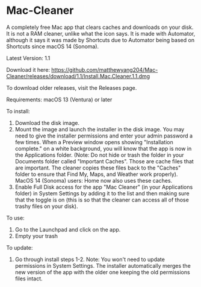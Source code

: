 # Mac-Cleaner

A completely free Mac app that clears caches and downloads on your disk. It is not a RAM cleaner, unlike what the icon says. It is made with Automator, although it says it was made by Shortcuts due to Automator being based on Shortcuts since macOS 14 (Sonoma).

Latest Version: 1.1

Download it here:
https://github.com/matthewyang204/Mac-Cleaner/releases/download/1.1/Install.Mac.Cleaner.1.1.dmg

To download older releases, visit the Releases page.

Requirements: macOS 13 (Ventura) or later

To install:

1. Download the disk image.
2. Mount the image and launch the installer in the disk image. You may need to give the installer permissions and enter your admin password a few times. When a Preview window opens showing "Installation complete." on a white background, you will know that the app is now in the Applications folder. (Note: Do not hide or trash the folder in your Documents folder called "Important Caches". Those are cache files that are important. The cleaner copies these files back to the "Caches" folder to ensure that Find My, Maps, and Weather work properly). MacOS 14 (Sonoma) users: Home now also uses these caches.
3. Enable Full Disk access for the app "Mac Cleaner" (in your Applications folder) in System Settings by adding it to the list and then making sure that the toggle is on (this is so that the cleaner can access all of those trashy files on your disk).

To use:

1. Go to the Launchpad and click on the app.
2. Empty your trash

To update:
1. Go through install steps 1-2.
Note: You won't need to update permissions in System Settings. The installer automatically merges the new version of the app with the older one keeping the old permissions files intact.
